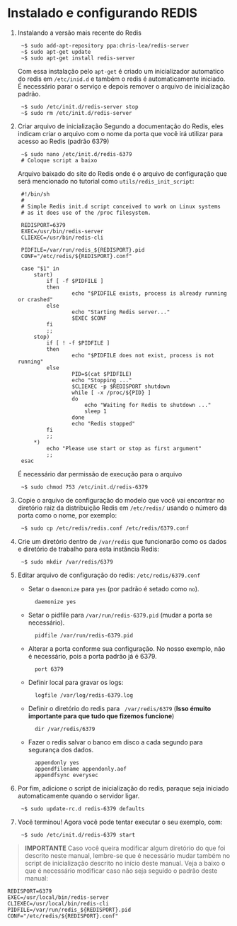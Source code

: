 Instalado e configurando REDIS
====

1. Instalando a versão mais recente do Redis

		~$ sudo add-apt-repository ppa:chris-lea/redis-server
		~$ sudo apt-get update
		~$ sudo apt-get install redis-server
	Com essa instalação pelo `apt-get` é criado um inicializador automatico do redis em `/etc/inid.d` e também o redis é automaticamente iniciado. É necessário parar o serviço e depois remover o arquivo de inicialização padrão.
		
		~$ sudo /etc/init.d/redis-server stop
		~$ sudo rm /etc/init.d/redis-server
2. Criar arquivo de inicialização
Segundo a documentação do Redis, eles indicam criar o arquivo com o nome da porta que você irá utilizar para acesso ao Redis (padrão 6379)

		~$ sudo nano /etc/init.d/redis-6379
		# Coloque script a baixo
	Arquivo baixado do site do Redis onde é o arquivo de configuração que será mencionado no tutorial como `utils/redis_init_script`:

		#!/bin/sh
		#
		# Simple Redis init.d script conceived to work on Linux systems
		# as it does use of the /proc filesystem.
		
		REDISPORT=6379
		EXEC=/usr/bin/redis-server
		CLIEXEC=/usr/bin/redis-cli
		
		PIDFILE=/var/run/redis_${REDISPORT}.pid
		CONF="/etc/redis/${REDISPORT}.conf"
		
		case "$1" in
		    start)
		        if [ -f $PIDFILE ]
		        then
		                echo "$PIDFILE exists, process is already running or crashed"
		        else
		                echo "Starting Redis server..."
		                $EXEC $CONF
		        fi
		        ;;
		    stop)
		        if [ ! -f $PIDFILE ]
		        then
		                echo "$PIDFILE does not exist, process is not running"
		        else
		                PID=$(cat $PIDFILE)
		                echo "Stopping ..."
		                $CLIEXEC -p $REDISPORT shutdown
		                while [ -x /proc/${PID} ]
		                do
		                    echo "Waiting for Redis to shutdown ..."
		                    sleep 1
		                done
		                echo "Redis stopped"
		        fi
		        ;;
		    *)
		        echo "Please use start or stop as first argument"
		        ;;
		esac
	É necessário dar permissão de execução para o arquivo
		
		~$ sudo chmod 753 /etc/init.d/redis-6379
3. Copie o arquivo de configuração do modelo que você vai encontrar no diretório raiz da distribuição Redis em  `/etc/redis/` usando o número da porta como o nome, por exemplo:

		~$ sudo cp /etc/redis/redis.conf /etc/redis/6379.conf
4. Crie um diretório dentro de `/var/redis` que funcionarão como os dados e diretório de trabalho para esta instância Redis:

		~$ sudo mkdir /var/redis/6379
5. Editar arquivo de configuração do redis: `/etc/redis/6379.conf`
	- Setar o `daemonize`  para  `yes` (por padrão é setado como `no`).

			daemonize yes
	- Setar o pidfile para `/var/run/redis-6379.pid` (mudar a porta se necessário).
		
			pidfile /var/run/redis-6379.pid
	- Alterar a porta conforme sua configuração. No nosso exemplo, não é necessário, pois a porta padrão já é 6379.
		
			port 6379

	- Definir local para gravar os logs:
		
			logfile /var/log/redis-6379.log
	- Definir o diretório do redis para ` /var/redis/6379` (**Isso émuito importante para que tudo que fizemos funcione**)
			
			dir /var/redis/6379
	- Fazer o redis salvar o banco em disco a cada segundo para segurança dos dados.
			
			appendonly yes
			appendfilename appendonly.aof
			appendfsync everysec
6. Por fim, adicione o script de inicialização do redis, paraque seja iniciado automaticamente quando o servidor ligar.
			
		~$ sudo update-rc.d redis-6379 defaults
7. Você terminou! Agora você pode tentar executar o seu exemplo, com:
		
		~$ sudo /etc/init.d/redis-6379 start

> **IMPORTANTE**
> Caso você queira modificar algum diretório do que foi descrito neste manual, lembre-se que é necessário mudar também no script de inicialização descrito no início deste manual. Veja a baixo o que é necessário modificar caso não seja seguido o padrão deste manual:

    REDISPORT=6379
    EXEC=/usr/local/bin/redis-server
    CLIEXEC=/usr/local/bin/redis-cli
    PIDFILE=/var/run/redis_${REDISPORT}.pid
    CONF="/etc/redis/${REDISPORT}.conf"
	

